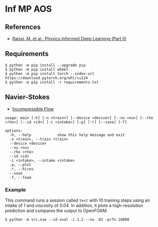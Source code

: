 # Inf MP AOS

## References

- [Raissi, M. et al.: Physics Informed Deep Learning (Part II)](https://arxiv.org/pdf/1711.10566)

## Requirements

```shell
$ python -m pip install --upgrade pip
$ python -m pip install wheel
$ python -m pip install torch --index-url https://download.pytorch.org/whl/cu124
$ python -m pip install -r requirements.txt
```

## Navier-Stokes

- [Incompressible Flow](https://en.wikipedia.org/wiki/Navier%E2%80%93Stokes_equations#Incompressible_flow)

```
usage: main [-h] [-n <train>] [--device <device>] [--nu <nu>] [--rho <rho>] [--id <id>] [-i <intake>] [-p] [-r] [--save] [-f]

options:
  -h, --help            show this help message and exit
  -n <train>, --train <train>
  --device <device>
  --nu <nu>
  --rho <rho>
  --id <id>
  -i <intake>, --intake <intake>
  -p, --plot
  -r, --hires
  --save
  -f, --foam
```

### Example

This command runs a session called `test` with 10 training steps using an intake of 1 and viscosity of 0.04.
In addition, it plots a high-resolution prediction and compares the output to OpenFOAM.

```shell
$ python -m src.nse --id eval -i 1.2 --nu .02 -prfn 10000
```

